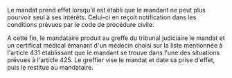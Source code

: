 Le mandat prend effet lorsqu'il est établi que le mandant ne peut plus pourvoir seul à ses intérêts. Celui-ci en reçoit notification dans les conditions prévues par le code de procédure civile.

A cette fin, le mandataire produit au greffe du tribunal judiciaire le mandat et un certificat médical émanant d'un médecin choisi sur la liste mentionnée à l'article 431 établissant que le mandant se trouve dans l'une des situations prévues à l'article 425. Le greffier vise le mandat et date sa prise d'effet, puis le restitue au mandataire.
